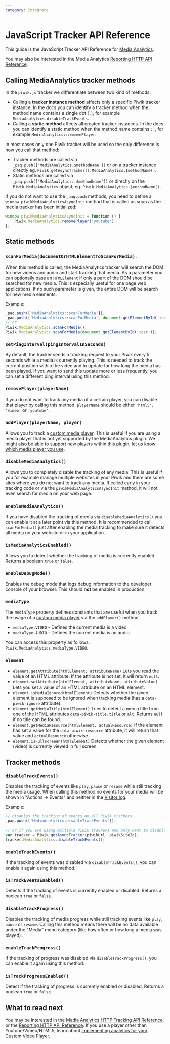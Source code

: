 ```yaml
---
category: Integrate
---
```

# JavaScript Tracker API Reference

This guide is the JavaScript Tracker API Reference for [Media Analytics](http://www.media-analytics.net/).

You may also be interested in the Media Analytics [Reporting HTTP API Reference](http://developer.piwik.org/api-reference/reporting-api#MediaAnalytics). 

## Calling MediaAnalytics tracker methods

In the `piwik.js` tracker we differentiate between two kind of methods:

* Calling a **tracker instance method** affects only a specific Piwik tracker instance. In the docs you can 
  identify a tracker method when the method name contains a single dot (`.`), for example 
  `MediaAnalytics.disableTrackEvents`.
* Calling a **static method** affects all created tracker instances. In the docs you can identify a static method when 
  the method name contains `::`, for example `MediaAnalytics::removePlayer`.

In most cases only one Piwik tracker will be used so the only difference is how you call that method:

* Tracker methods are called via `_paq.push(['MediaAnalytics.$methodName'])` or on a tracker instance directly eg. 
  `Piwik.getAsyncTracker().MediaAnalytics.$methodName()`.
* Static methods are called via `_paq.push(['MediaAnalytics::$methodName'])` or directly on the `Piwik.MediaAnalytics` object,
  eg. `Piwik.MediaAnalytics.$methodName()`.

If you do not want to use the `_paq.push` methods, you need to define a `window.piwikMediaAnalyticsAsyncInit` method 
that is called as soon as the media tracker has been initialized:

```js
window.piwikMediaAnalyticsAsyncInit = function () {
    Piwik.MediaAnalytics.removePlayer('youtube'); 
};
```

## Static methods

### `scanForMedia(documentOrHTMLElementToScanForMedia)`.
When this method is called, the MediaAnalytics tracker will search the DOM for new videos and audio and start tracking 
that media. As a parameter you can optionally pass an `HTMLElement` if only a part of the DOM should be searched for 
new media. This is especially useful for one page web applications. If no such parameter is given, the entire DOM will 
be search for new media elements. 

Example:
```js
_paq.push(['MediaAnalytics::scanForMedia']);
_paq.push(['MediaAnalytics::scanForMedia', document.getElementById('test')]);
// or 
Piwik.MediaAnalytics.scanForMedia();
Piwik.MediaAnalytics.scanForMedia(document.getElementById('test'));
```

### `setPingInterval(pingIntervalInSeconds)`

By default, the tracker sends a tracking request to your Piwik every 5 seconds while a media is currently playing. 
This is needed to track the current position within the video and to update for how long the media has been played.
If you want to send this update more or less frequently, you can set a different ping interval using this method.

### `removePlayer(playerName)`

If you do not want to track any media of a certain player, you can disable that player by calling this method.
`playerName` should be either `'html5'`, `'vimeo'` or `'youtube'`.

### `addPlayer(playerName, player)`

Allows you to track a [custom media player](/guides/media-analytics/custom-player). This is useful if you are using a 
media player that is not yet supported by the MediaAnalytics plugin. We might also be able to support new players within 
this plugin, [let us know which media player you use](https://piwik.org/support).

### `disableMediaAnalytics()`

Allows you to completely disable the tracking of any media. This is useful if you for example manage multiple websites
in your Piwik and there are some sites where you do not want to track any media. If called early in your tracking code
 or via the `piwikMediaAnalyticsAsyncInit` method, it will not even search for media on your web page.

### `enableMediaAnalytics()`

If you have disabled the tracking of media via `disableMediaAnalytics()` you can enable it at a later point via this method.
It is recommended to call `scanForMedia()` just after enabling the media tracking to make sure it detects all media on 
your website or in your application.

### `isMediaAnalyticsEnabled()`

Allows you to detect whether the tracking of media is currently enabled. Returns a boolean `true` or `false`.

### `enableDebugMode()`

Enables the debug mode that logs debug information to the developer console of your browser. This should **not** be 
enabled in production.

### `mediaType`

The `mediaType` property defines constants that are useful when you track the usage of a [custom media player](/guides/media-analytics/custom-player)
via the `addPlayer()` method.

* `mediaType.VIDEO` -  Defines the current media is a video
* `mediaType.AUDIO` -  Defines the current media is an audio

You can access this property as follows: `Piwik.MediaAnalytics.mediaType.VIDEO`.

### `element`

* `element.getAttribute(htmlElement, attributeName)` Lets you read the value of an HTML attribute. If the attribute is not set, it will return `null`.
* `element.setAttribute(htmlElement, attributeName, attributeValue)` Lets you set a value of an HTML attribute on an HTML element.
* `element.isMediaIgnored(htmlElement)` Detects whether the given element is supposed to be ignored when tracking media (has a `data-piwik-ignore` attribute).
* `element.getMediaTitle(htmlElement)` Tries to detect a media title from one of the HTML attributes `data-piwik-title`, `title` or `alt`. Returns `null` if no title can be found.
* `element.getMediaResource(htmlElement, actualResource)` If the element has set a value for the `data-piwik-resource` attribute, it will return that value and `actualResource` otherwise. 
* `element.isFullscreeen(htmlElement)` Detects whether the given element (video) is currently viewed in full screen.

## Tracker methods

### `disableTrackEvents()`

Disables the tracking of events like `play`, `pause` or `resume` while still tracking the media usage. When calling 
this method no events for your media will be shown in "Actions => Events" and neither in the [Visitor log](https://piwik.org/docs/user-profile/).

Example:

```js
// disables the tracking of events on all Piwik trackers
_paq.push(['MediaAnalytics.disableTrackEvents']); 

// or if you are using multiple Piwik trackers and only want to disable it for a specific tracker:
var tracker = Piwik.getAsyncTracker(piwikUrl, piwikSiteId);
tracker.MediaAnalytics.disableTrackEvents();
```

### `enableTrackEvents()`

If the tracking of events was disabled via `disableTrackEvents()`, you can enable it again using this method.

### `isTrackEventsEnabled()`

Detects if the tracking of events is currently enabled or disabled. Returns a boolean `true` or `false`.

### `disableTrackProgress()`

Disables the tracking of media progress while still tracking events like `play`, `pause` or `resume`. Calling this 
method means there will be no data available under the "Media" menu category (like how often or how long a 
media was played). 

### `enableTrackProgress()`

If the tracking of progress was disabled via `disableTrackProgress()`, you can enable it again using this method.
 
### `isTrackProgressEnabled()`
 
Detect if the tracking of progress is currently enabled or disabled. Returns a boolean `true` or `false`.


## What to read next

You may be interested in the [Media Analytics HTTP Tracking API Reference](/guides/media-analytics/custom-player#media-analytics-http-tracking-api-reference),
 or the [Reporting HTTP API Reference](http://developer.piwik.org/api-reference/reporting-api#MediaAnalytics).
 If you use a player other than Youtube/Vimeo/HTML5, learn about [implementing analytics for your Custom Video Player](/guides/media-analytics/custom-player).